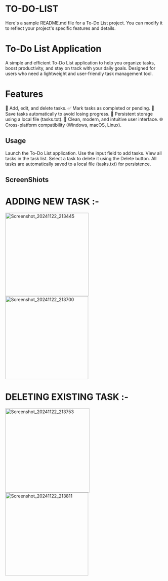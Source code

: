 # TO-DO-LIST

Here's a sample README.md file for a To-Do List project. You can modify it to reflect your project's specific features and details.

# To-Do List Application
A simple and efficient To-Do List application to help you organize tasks, boost productivity, and stay on track with your daily goals. Designed for users who need a lightweight and user-friendly task management tool.

# Features
📝 Add, edit, and delete tasks.
✅ Mark tasks as completed or pending.
📁 Save tasks automatically to avoid losing progress.
📂 Persistent storage using a local file (tasks.txt).
🎨 Clean, modern, and intuitive user interface.
🌐 Cross-platform compatibility (Windows, macOS, Linux).

## Usage
Launch the To-Do List application.
Use the input field to add tasks.
View all tasks in the task list.
Select a task to delete it using the Delete button.
All tasks are automatically saved to a local file (tasks.txt) for persistence.

## ScreenShiots

# ADDING NEW TASK :- 
<img width="263" alt="Screenshot_20241122_213445" src="https://github.com/user-attachments/assets/f1d0a779-8dfb-4d52-b0de-f02f9815fa1a">



<img width="262" alt="Screenshot_20241122_213700" src="https://github.com/user-attachments/assets/ceec4199-13dc-4498-90e3-44c932968a05">



# DELETING EXISTING TASK :- 

<img width="266" alt="Screenshot_20241122_213753" src="https://github.com/user-attachments/assets/b961cc3c-f642-4e89-8e0b-13cf43655d59">



<img width="262" alt="Screenshot_20241122_213811" src="https://github.com/user-attachments/assets/9e124a27-b30c-414c-9a3e-165e0e419fe8">

